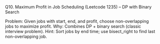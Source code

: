 Q10. Maximum Profit in Job Scheduling (Leetcode 1235) – DP with Binary Search

Problem: Given jobs with start, end, and profit, choose non-overlapping jobs to maximize profit.
Why: Combines DP + binary search (classic interview problem).
Hint: Sort jobs by end time; use bisect_right to find last non-overlapping job.